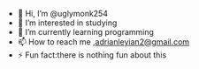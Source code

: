 - 👋 Hi, I’m @uglymonk254
- 👀 I’m interested in studying
- 🌱 I’m currently learning programming
- 📫 How to reach me ,adrianleyian2@gmail.com
- ⚡ Fun fact:there is nothing fun about this

<!---
uglymonk254/uglymonk254 is a ✨ special ✨ repository because its `README.md` (this file) appears on your GitHub profile.
You can click the Preview link to take a look at your changes.
--->
